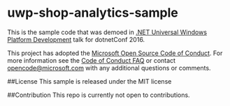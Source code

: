 # uwp-shop-analytics-sample
This is the sample code that was demoed in [.NET Universal Windows Platform Development](https://channel9.msdn.com/events/dotnetConf/2016/NET-Universal-Windows-Platform-Development) talk for dotnetConf 2016. 

This project has adopted the [Microsoft Open Source Code of Conduct](https://opensource.microsoft.com/codeofconduct/). For more information see the [Code of Conduct FAQ](https://opensource.microsoft.com/codeofconduct/faq/) or contact [opencode@microsoft.com](mailto:opencode@microsoft.com) with any additional questions or comments.

##License
This sample is released under the MIT license

##Contribution
This repo is currently not open to contributions.
